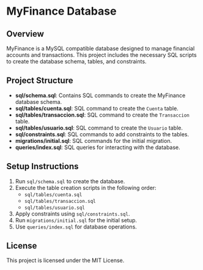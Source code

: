 # MyFinance Database

## Overview
MyFinance is a MySQL compatible database designed to manage financial accounts and transactions. This project includes the necessary SQL scripts to create the database schema, tables, and constraints.

## Project Structure
- **sql/schema.sql**: Contains SQL commands to create the MyFinance database schema.
- **sql/tables/cuenta.sql**: SQL command to create the `Cuenta` table.
- **sql/tables/transaccion.sql**: SQL command to create the `Transaccion` table.
- **sql/tables/usuario.sql**: SQL command to create the `Usuario` table.
- **sql/constraints.sql**: SQL commands to add constraints to the tables.
- **migrations/initial.sql**: SQL commands for the initial migration.
- **queries/index.sql**: SQL queries for interacting with the database.

## Setup Instructions
1. Run `sql/schema.sql` to create the database.
2. Execute the table creation scripts in the following order:
   - `sql/tables/cuenta.sql`
   - `sql/tables/transaccion.sql`
   - `sql/tables/usuario.sql`
3. Apply constraints using `sql/constraints.sql`.
4. Run `migrations/initial.sql` for the initial setup.
5. Use `queries/index.sql` for database operations.

## License
This project is licensed under the MIT License.